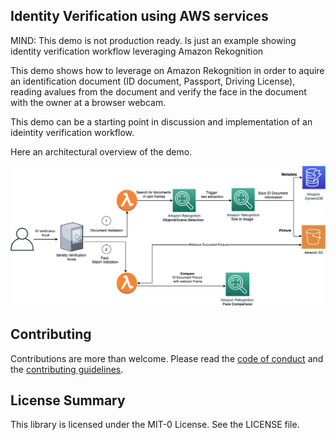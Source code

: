 ## Identity Verification using AWS services

MIND: This demo is not production ready. Is just an example showing identity verification workflow leveraging Amazon Rekognition

This demo shows how to leverage on Amazon Rekognition in order to aquire an identification document (ID document, Passport, Driving License), reading avalues from the document 
and verify the face in the document with the owner at a browser webcam.

This demo can be a starting point in discussion and implementation of an ideintity verification workflow.

Here an architectural overview of the demo.

<p align="center">
  <img src="docs/diagram.png" alt="Architecture Diagram" />
</p>


## Contributing

Contributions are more than welcome. Please read the [code of conduct](CODE_OF_CONDUCT.md) and the [contributing guidelines](CONTRIBUTING.md).

## License Summary

This library is licensed under the MIT-0 License. See the LICENSE file.
